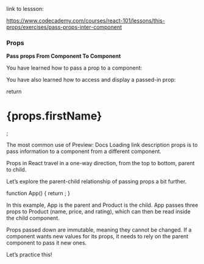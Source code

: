 link to lessson:

https://www.codecademy.com/courses/react-101/lessons/this-props/exercises/pass-props-inter-component

### Props

**Pass props From Component To Component**

You have learned how to pass a prop to a component:

<Greeting firstName="Esmerelda" />

You have also learned how to access and display a passed-in prop:

return <h1>{props.firstName}</h1>;

The most common use of 
Preview: Docs Loading link description
props
 is to pass information to a component from a different component.

Props in React travel in a one-way direction, from the top to bottom, parent to child.

Let’s explore the parent-child relationship of passing props a bit further.

function App() {
    return <Product name="Apple Watch" price = {399} rating = "4.5/5.0" />;
}

In this example, App is the parent and Product is the child. App passes three props to Product (name, price, and rating), which can then be read inside the child component.

Props passed down are immutable, meaning they cannot be changed. If a component wants new values for its props, it needs to rely on the parent component to pass it new ones.

Let’s practice this!
